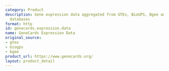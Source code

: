 ```yaml
---
category: Product
description: Gene expression data aggregated from GTEx, BioGPS, Bgee and other expression
  databases
format: http
id: genecards.expression.data
name: GeneCards Expression Data
original_source:
- gtex
- biogps
- bgee
product_url: https://www.genecards.org/
layout: product_detail
---
```

